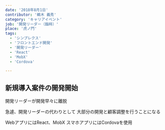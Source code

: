 ```yaml
---
date: '2018年8月1日'
contributor: '鵜木 義秀'
category: 'キャリアイベント'
job: '開発リーダー（臨時）'
place: '虎ノ門'
tags:
  - 'シンプレクス'
  - 'フロントエンド開発'
  - '開発リーダー'
  - 'React'
  - 'MobX'
  - 'Cordova'

---
```


<h2>新規導入案件の開発開始</h2>

<p>
    <span>開発リーダーが開発早々に離脱</span>
</p>
<p>
    <span>急遽、開発リーダーの代わりとして</span>
    <span>大部分の開発と顧客調整を行うことになる</span>
</p>
<p>
    <span>WebアプリにはReact、MobX</span>
    <span>スマホアプリにはCordovaを使用</span>
</p>